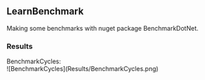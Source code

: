 <h2>LearnBenchmark</h2>
Making some benchmarks with nuget package BenchmarkDotNet.

<h3>Results</h3>
BenchmarkCycles:</br>
![BenchmarkCycles](Results/BenchmarkCycles.png)
